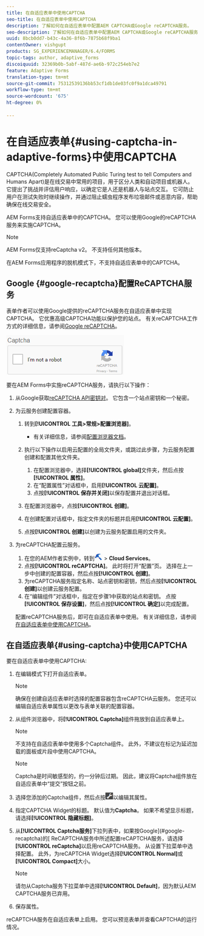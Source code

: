 ```yaml
---
title: 在自适应表单中使用CAPTCHA
seo-title: 在自适应表单中使用CAPTCHA
description: 了解如何在自适应表单中配置AEM CAPTCHA或Google reCAPTCHA服务。
seo-description: 了解如何在自适应表单中配置AEM CAPTCHA或Google reCAPTCHA服务。
uuid: 8bcb0dd7-b43c-4a36-8f6b-7875b68f9ba1
contentOwner: vishgupt
products: SG_EXPERIENCEMANAGER/6.4/FORMS
topic-tags: author, adaptive_forms
discoiquuid: 32369b0b-5abf-487d-ae6b-972c254eb7e2
feature: Adaptive Forms
translation-type: tm+mt
source-git-commit: 75312539136bb53cf1db1de03fc0f9a1dca49791
workflow-type: tm+mt
source-wordcount: '675'
ht-degree: 0%

---
```



# 在自适应表单{#using-captcha-in-adaptive-forms}中使用CAPTCHA

CAPTCHA(Completely Automated Public Turing test to tell Computers and Humans Apart)是在线交易中常用的项目，用于区分人类和自动项目或机器人。 它提出了挑战并评估用户响应，以确定它是人还是机器人与站点交互。 它可防止用户在测试失败时继续操作，并通过阻止蠕虫程序发布垃圾邮件或恶意内容，帮助确保在线交易安全。

AEM Forms支持自适应表单中的CAPTCHA。 您可以使用Google的reCAPTCHA服务来实施CAPTCHA。

>[!NOTE]
>
>AEM Forms仅支持reCaptcha v2。 不支持任何其他版本。
>
>在AEM Forms应用程序的脱机模式下，不支持自适应表单中的CAPTCHA。

## Google {#google-recaptcha}配置ReCAPTCHA服务

表单作者可以使用Google提供的reCAPTCHA服务在自适应表单中实现CAPTCHA。 它优惠高级CAPTCHA功能以保护您的站点。 有关reCAPTCHA工作方式的详细信息，请参阅[Google reCAPTCHA](https://developers.google.com/recaptcha/)。

![recaptcha](assets/recaptcha.png)

要在AEM Forms中实施reCAPTCHA服务，请执行以下操作：

1. 从Google获取[reCAPTCHA API密钥对](https://www.google.com/recaptcha/admin)。 它包含一个站点密钥和一个秘密。
1. 为云服务创建配置容器。

   1. 转到&#x200B;**[!UICONTROL 工具>常规>配置浏览器]**。
      * 有关详细信息，请参阅[配置浏览器文档](/help/sites-administering/configurations.md)。
   1. 执行以下操作以启用云配置的全局文件夹，或跳过此步骤，为云服务配置创建和配置其他文件夹。

      1. 在配置浏览器中，选择&#x200B;**[!UICONTROL global]**&#x200B;文件夹，然后点按&#x200B;**[!UICONTROL 属性]**。
      1. 在“配置属性”对话框中，启用&#x200B;**[!UICONTROL 云配置]**。
      1. 点按&#x200B;**[!UICONTROL 保存并关闭]**&#x200B;以保存配置并退出对话框。
   1. 在配置浏览器中，点按&#x200B;**[!UICONTROL 创建]**。
   1. 在创建配置对话框中，指定文件夹的标题并启用&#x200B;**[!UICONTROL 云配置]**。
   1. 点按&#x200B;**[!UICONTROL 创建]**&#x200B;以创建为云服务配置启用的文件夹。


1. 为reCAPTCHA配置云服务。

   1. 在您的AEM作者实例中，转到![tools](assets/tools.png) > **Cloud Services**。
   1. 点按&#x200B;**[!UICONTROL reCAPTCHA]**。 此时将打开“配置”页。 选择在上一步中创建的配置容器，然后点按&#x200B;**[!UICONTROL 创建]**。
   1. 为reCAPTCHA服务指定名称、站点密钥和密钥，然后点按&#x200B;**[!UICONTROL 创建]**&#x200B;以创建云服务配置。
   1. 在“编辑组件”对话框中，指定在步骤1中获取的站点和密钥。 点按&#x200B;**[!UICONTROL 保存设置]**，然后点按&#x200B;**[!UICONTROL 确定]**&#x200B;以完成配置。

   配置reCAPTCHA服务后，即可在自适应表单中使用。 有关详细信息，请参阅[在自适应表单中使用CAPTCHA](#using-captcha)。

## 在自适应表单{#using-captcha}中使用CAPTCHA

要在自适应表单中使用CAPTCHA:

1. 在编辑模式下打开自适应表单。

   >[!NOTE]
   >
   >确保在创建自适应表单时选择的配置容器包含reCAPTCHA云服务。 您还可以编辑自适应表单属性以更改与表单关联的配置容器。

1. 从组件浏览器中，将&#x200B;**[!UICONTROL Captcha]**&#x200B;组件拖放到自适应表单上。

   >[!NOTE]
   >
   >不支持在自适应表单中使用多个Captcha组件。 此外，不建议在标记为延迟加载的面板或片段中使用CAPTCHA。

   >[!NOTE]
   >
   >Captcha是时间敏感型的，约一分钟后过期。 因此，建议将Captcha组件放在自适应表单中“提交”按钮之前。

1. 选择您添加的Captcha组件，然后点按![cmpr](assets/cmppr.png)以编辑其属性。
1. 指定CAPTCHA Widget的标题。 默认值为&#x200B;**Captcha**。 如果不希望显示标题，请选择&#x200B;**[!UICONTROL 隐藏标题]**。
1. 从&#x200B;**[!UICONTROL Captcha服务]**&#x200B;下拉列表中，如果按Google](#google-recaptcha)的[ ReCAPTCHA服务中所述配置reCAPTCHA服务，请选择&#x200B;**[!UICONTROL reCaptcha]**&#x200B;以启用reCAPTCHA服务。 从设置下拉菜单中选择配置。 此外，为reCAPTCHA Widget选择&#x200B;**[!UICONTROL Normal]**&#x200B;或&#x200B;**[!UICONTROL Compact]**&#x200B;大小。

   >[!NOTE]
   >
   >请勿从Captcha服务下拉菜单中选择&#x200B;**[!UICONTROL Default]**，因为默认AEM CAPTCHA服务已弃用。

1. 保存属性。

reCAPTCHA服务在自适应表单上启用。 您可以预览表单并查看CAPTCHA的运行情况。
